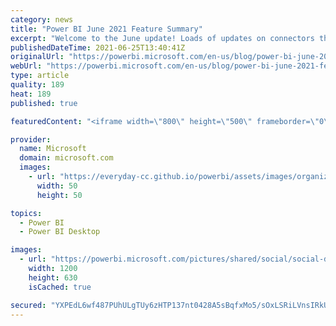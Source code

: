 ```yaml
---
category: news
title: "Power BI June 2021 Feature Summary"
excerpt: "Welcome to the June update! Loads of updates on connectors this time around. Also, DirectQuery support for Dataflows is now generally available! On top of that, we are happy to announce the preview of the paginated reports visual – we know many of you have been eagerly awaiting it, so take it for a spin"
publishedDateTime: 2021-06-25T13:40:41Z
originalUrl: "https://powerbi.microsoft.com/en-us/blog/power-bi-june-2021-feature-summary/"
webUrl: "https://powerbi.microsoft.com/en-us/blog/power-bi-june-2021-feature-summary/"
type: article
quality: 189
heat: 189
published: true

featuredContent: "<iframe width=\"800\" height=\"500\" frameborder=\"0\" src=\"https://www.youtube.com/embed/i-KYRwIJX6s\" allow=\"accelerometer; autoplay; encrypted-media; gyroscope; picture-in-picture\" allowfullscreen></iframe>"

provider:
  name: Microsoft
  domain: microsoft.com
  images:
    - url: "https://everyday-cc.github.io/powerbi/assets/images/organizations/microsoft.com-50x50.jpg"
      width: 50
      height: 50

topics:
  - Power BI
  - Power BI Desktop

images:
  - url: "https://powerbi.microsoft.com/pictures/shared/social/social-default-image.png"
    width: 1200
    height: 630
    isCached: true

secured: "YXPEdL6wf487PUhULgTUy6zHTP137nt0428A5sBqfxMo5/sOxLSRiLVnsIRkUxcoLhtx4b6bZvb/YJukqrTGHqxnnt+GPm/R6f8euviVuaQzAd1GSYEPiwf2eonhL/caCWkmks4ZfmgwWJj3p/zbBxppLi7eB5GPyuxEaNcOFZ4o8CZJvveCwTVwdo9yd1AfYZ4X1D6RuDd3EESDW6dZJsEKrU0XEeSfuvZsZfvgFgnuyG5bEhpMDAXgUdNpbCVUVATy2b7HGBS31+DYv18leaMEnHIyDgXwPv91lZOHOXMApTYdVgZA+Xc7aYkQpkdAiNAJB2wdAJ9xc1rwudVtwPYuZ4wFzfZ1vKn/b85yscpElJoBRTAaZexQ5Lgn58yoTr4yB94F+e+XllsaOaA4766Egxuzay6rHWuRE6betyhrmp2yLkD2XRnWQSuzQe5Wzw6oq+P5H93OIaZSyta7bQ==;MJc2IFCI53huPUBSl9oR2g=="
---
```


